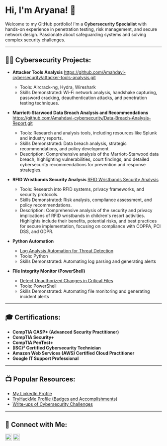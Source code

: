 <h1>Hi, I'm Aryana! 👋</h1>

Welcome to my GitHub portfolio! I'm a **Cybersecurity Specialist** with hands-on experience in penetration testing, risk management, and secure network design. Passionate about safeguarding systems and solving complex security challenges.

---

<h2>👨‍💻 Cybersecurity Projects:</h2>

- <b>Attacker Tools Analysis</b>
  https://github.com/Amahdavi-cybersecurity/attacker-tools-analysis.git
  - Tools: Aircrack-ng, Hydra, Wireshark  
  - Skills Demonstrated: Wi-Fi network analysis, handshake capturing, password cracking, deauthentication attacks, and penetration testing techniques.  

- <b>Marriott-Starwood Data Breach Analysis and Recommendations</b> https://github.com/Amahdavi-cybersecurity/Data-Breach-Analysis-Report.git
 
  - Tools: Research and analysis tools, including resources like Splunk and industry reports.
  - Skills Demonstrated: Data breach analysis, strategic recommendations, and policy development.
  - Description: Comprehensive analysis of the Marriott-Starwood data breach, highlighting vulnerabilities, court findings, and detailed cybersecurity recommendations for prevention and response strategies.
  

- <b>RFID Wristbands Security Analysis</b> [RFID Wristbands Security Analysis](https://github.com/Amahdavi-cybersecurity/RFID-Wristbands-Security-Analysis.git)

  - Tools: Research into RFID systems, privacy frameworks, and security protocols.
  - Skills Demonstrated: Risk analysis, compliance assessment, and policy recommendations.  
  - Description: Comprehensive analysis of the security and privacy implications of RFID wristbands in children's resort activities. Highlights include their benefits, potential risks, and best practices for secure implementation, focusing on compliance with COPPA, PCI DSS, and GDPR.
     
- <b>Python Automation</b>
  - [Log Analysis Automation for Threat Detection](#)  
  - Tools: Python  
  - Skills Demonstrated: Automating log parsing and generating alerts

- <b>File Integrity Monitor (PowerShell)</b>
  - [Detect Unauthorized Changes in Critical Files](#)  
  - Tools: PowerShell  
  - Skills Demonstrated: Automating file monitoring and generating incident alerts

---

<h2>🎓 Certifications:</h2>

- **CompTIA CASP+ (Advanced Security Practitioner)**
- **CompTIA Security+**
- **CompTIA PenTest+**
- **(ISC)² Certified Cybersecurity Technician**
- **Amazon Web Services (AWS) Certified Cloud Practitioner**
- **Google IT Support Professional**

---

<h2>📺 Popular Resources:</h2>

- [My LinkedIn Profile](https://linkedin.com/in/aryanamahdavi)
- [TryHackMe Profile (Badges and Accomplishments)](#)  
- [Write-ups of Cybersecurity Challenges](#)  

---

<h2> 🤳 Connect with Me:</h2>

[<img align="left" alt="AryanaMahdavi | LinkedIn" width="22px" src="https://cdn.jsdelivr.net/npm/simple-icons@v3/icons/linkedin.svg" />][linkedin]
[<img align="left" alt="AryanaMahdavi | Email" width="22px" src="https://cdn.jsdelivr.net/npm/simple-icons@v3/icons/mail-dot-ru.svg" />][email]

[linkedin]: https://linkedin.com/in/aryanamahdavi
[email]: mailto:aryanamahdavi481@gmail.com
